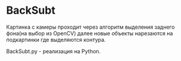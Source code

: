 # BackSubt
Картинка с камеры проходит через алгоритм выделения заднего фона(на выбор из OpenCV) далее новые объекты нарезаются на подкартинки где выделяются контура.

BackSubt.py - реализация на Python.
